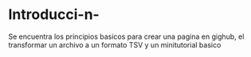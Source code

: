# Introducci-n-
Se encuentra los principios basicos para crear una pagina en gighub, el transformar un archivo a un formato TSV y un minitutorial basico 
